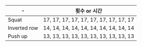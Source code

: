 | - 	| 횟수 or 시간 	|
|------	|-----	|
| Squat  	| 17, 17, 17, 17, 17, 17, 17, 17, 17, 17|
| Inverted row  	| 14, 14, 14, 14, 14, 14, 14, 14, 14, 14|
| Push up  	| 13, 13, 13, 13, 13, 13, 13, 13, 13, 13|